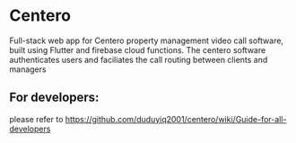 # Centero
Full-stack web app for Centero property management video call software, built using Flutter and firebase cloud functions.
The centero software authenticates users and faciliates the call routing between clients and managers
## For developers: 
please refer to https://github.com/duduyiq2001/centero/wiki/Guide-for-all-developers
